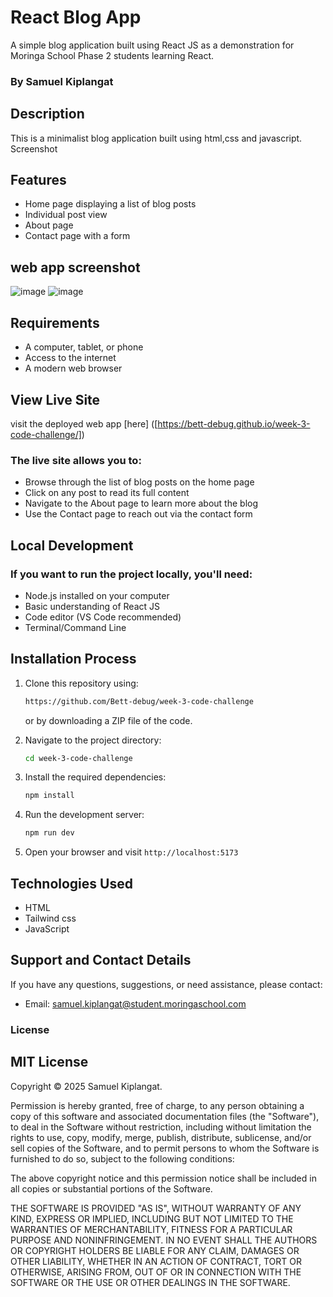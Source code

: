 # React Blog App

 A simple blog application built using React JS as a demonstration for Moringa School Phase 2 students learning React.

### By Samuel Kiplangat

## Description

This is a minimalist blog application built using html,css and javascript. 
Screenshot


## Features

- Home page displaying a list of blog posts
- Individual post view
- About page
- Contact page with a form


## web app screenshot
![image](https://github.com/user-attachments/assets/28ca6fd4-70dc-4a3d-977f-c77d863eb3bd)
![image](https://github.com/user-attachments/assets/28ca6fd4-70dc-4a3d-977f-c77d863eb3bd)



 ## Requirements

- A computer, tablet, or phone
- Access to the internet
- A modern web browser

 ## View Live Site

visit the deployed web app [here] ([https://bett-debug.github.io/week-3-code-challenge/])

### The live site allows you to:

- Browse through the list of blog posts on the home page
- Click on any post to read its full content
- Navigate to the About page to learn more about the blog
- Use the Contact page to reach out via the contact form

 ## Local Development

### If you want to run the project locally, you'll need:

- Node.js installed on your computer
- Basic understanding of React JS
- Code editor (VS Code recommended)
- Terminal/Command Line

## Installation Process

1. Clone this repository using:

   ```bash
   https://github.com/Bett-debug/week-3-code-challenge
   ```

   or by downloading a ZIP file of the code.

2. Navigate to the project directory:

   ```bash
   cd week-3-code-challenge
   ```

3. Install the required dependencies:

   ```bash
   npm install
   ```

4. Run the development server:

   ```bash
   npm run dev
   ```

5. Open your browser and visit `http://localhost:5173`

## Technologies Used

- HTML
- Tailwind css
- JavaScript 


## Support and Contact Details

If you have any questions, suggestions, or need assistance, please contact:

- Email: <samuel.kiplangat@student.moringaschool.com>

### License

## MIT License

Copyright &copy; 2025 Samuel Kiplangat.

Permission is hereby granted, free of charge, to any person obtaining a copy of this software and associated documentation files (the "Software"), to deal in the Software without restriction, including without limitation the rights to use, copy, modify, merge, publish, distribute, sublicense, and/or sell copies of the Software, and to permit persons to whom the Software is furnished to do so, subject to the following conditions:

The above copyright notice and this permission notice shall be included in all copies or substantial portions of the Software.

THE SOFTWARE IS PROVIDED "AS IS", WITHOUT WARRANTY OF ANY KIND, EXPRESS OR IMPLIED, INCLUDING BUT NOT LIMITED TO THE WARRANTIES OF MERCHANTABILITY, FITNESS FOR A PARTICULAR PURPOSE AND NONINFRINGEMENT. IN NO EVENT SHALL THE AUTHORS OR COPYRIGHT HOLDERS BE LIABLE FOR ANY CLAIM, DAMAGES OR OTHER LIABILITY, WHETHER IN AN ACTION OF CONTRACT, TORT OR OTHERWISE, ARISING FROM, OUT OF OR IN CONNECTION WITH THE SOFTWARE OR THE USE OR OTHER DEALINGS IN THE SOFTWARE.
